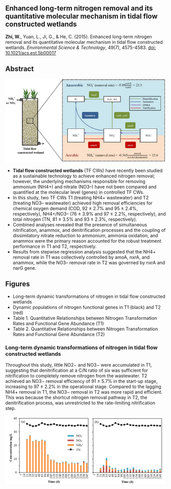 ## Enhanced long-term nitrogen removal and its quantitative molecular mechanism in tidal flow constructed wetlands

**Zhi, W.**, Yuan, L., Ji, G., & He, C. (2015). Enhanced long-term nitrogen removal and its quantitative molecular mechanism in tidal flow constructed wetlands. *Environmental Science & Technology*, 49(7), 4575-4583. [doi: 10.1021/acs.est.5b00017](https://doi.org/10.1021/acs.est.5b00017)

## Abstract
<p align="center">
  <img src="/figures/TOC.png" alt="Nitrogen removal in Constructed Wetland" width="600">
</p>

- **Tidal flow constructed wetlands** (TF CWs) have recently been studied as a sustainable technology to achieve enhanced nitrogen removal; however, the underlying mechanisms responsible for removing ammonium (NH4+) and nitrate (NO3–) have not been compared and quantified at the molecular level (genes) in controlled TF CWs. 
- In this study, two TF CWs T1 (treating NH4+ wastewater) and T2 (treating NO3– wastewater) achieved high removal efficiencies for chemical oxygen demand (COD, 92 ± 2.7% and 95 ± 2.4%, respectively), NH4+/NO3– (76 ± 3.9% and 97 ± 2.2%, respectively), and total nitrogen (TN, 81 ± 3.5% and 93 ± 2.3%, respectively). 
- Combined analyses revealed that the presence of simultaneous nitrification, anammox, and denitrification processes and the coupling of dissimilatory nitrate reduction to ammonium, ammonia oxidation, and anammox were the primary reason accounted for the robust treatment performance in T1 and T2, respectively. 
- Results from stepwise regression analysis suggested that the NH4+ removal rate in T1 was collectively controlled by amoA, nxrA, and anammox, while the NO3– removal rate in T2 was governed by nxrA and narG gene.

## Figures
- Long-term dynamic transformations of nitrogen in tidal flow constructed wetlands
- Dynamic populations of nitrogen functional genes in T1 (black) and T2 (red)
- Table 1. Quantitative Relationships between Nitrogen Transformation Rates and Functional Gene Abundance (T1)
- Table 2. Quantitative Relationships between Nitrogen Transformation Rates and Functional Gene Abundance (T2)

### Long-term dynamic transformations of nitrogen in tidal flow constructed wetlands
Throughout this study, little NO2− and NO3− were accumulated in T1, suggesting that denitrification at a C/N ratio of six was sufficient for nitrification to completely remove nitrogen from the wastewater. T2 achieved an NO3− removal efficiency of 91 ± 5.7% in the start-up stage, increasing to 97 ± 2.2% in the operational stage. Compared to the lagging NH4+ removal in T1, the NO3− removal in T2 was more rapid and efficient. This was because the shortcut nitrogen removal pathway in T2, the denitrification process, was unrestricted to the rate-limiting nitrification step.

<p align="center">
  <img src="/figures/figure 2.png" alt="Nitrogen removal in Constructed Wetland" width="700">
</p>
